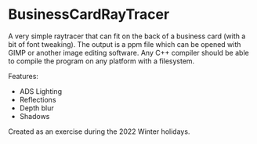 # BusinessCardRayTracer
A very simple raytracer that can fit on the back of a business card (with a bit of font tweaking).
The output is a ppm file which can be opened with GIMP or another image editing software. Any C++ compiler should be able to compile the program on any platform with a filesystem.

Features:
* ADS Lighting
* Reflections
* Depth blur
* Shadows

Created as an exercise during the 2022 Winter holidays.
